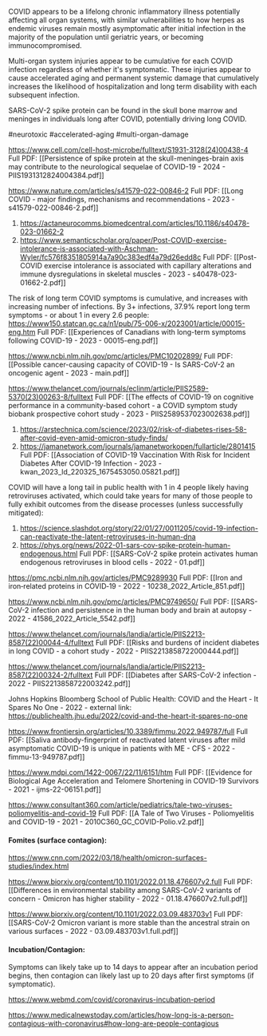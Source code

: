 
COVID appears to be a lifelong chronic inflammatory illness potentially affecting all organ systems, with similar vulnerabilities to how herpes as endemic viruses remain mostly asymptomatic after initial infection in the majority of the population until geriatric years, or becoming immunocompromised.

Multi-organ system injuries appear to be cumulative for each COVID infection regardless of whether it's symptomatic. These injuries appear to cause accelerated aging and permanent systemic damage that cumulatively increases the likelihood of hospitalization and long term disability with each subsequent infection.

SARS-CoV-2 spike protein can be found in the skull bone marrow and meninges in individuals long after COVID, potentially driving long COVID.

#neurotoxic #accelerated-aging #multi-organ-damage

https://www.cell.com/cell-host-microbe/fulltext/S1931-3128(24)00438-4
Full PDF: [[Persistence of spike protein at the skull-meninges-brain axis may contribute to the neurological sequelae of COVID-19 - 2024 - PIIS1931312824004384.pdf]]

https://www.nature.com/articles/s41579-022-00846-2
Full PDF: [[Long COVID - major findings, mechanisms and recommendations - 2023 - s41579-022-00846-2.pdf]]

1. https://actaneurocomms.biomedcentral.com/articles/10.1186/s40478-023-01662-2
2. https://www.semanticscholar.org/paper/Post-COVID-exercise-intolerance-is-associated-with-Aschman-Wyler/fc576f8351805914a7a90c383edf4a79d26edd8c
Full PDF: [[Post-COVID exercise intolerance is associated with capillary alterations and immune dysregulations in skeletal muscles - 2023 - s40478-023-01662-2.pdf]]

The risk of long term COVID symptoms is cumulative, and increases with increasing number of infections. By 3+ infections, 37.9% report long term symptoms - or about 1 in every 2.6 people:
https://www150.statcan.gc.ca/n1/pub/75-006-x/2023001/article/00015-eng.htm
Full PDF: [[Experiences of Canadians with long-term symptoms following COVID-19 - 2023 - 00015-eng.pdf]]

https://www.ncbi.nlm.nih.gov/pmc/articles/PMC10202899/
Full PDF: [[Possible cancer-causing capacity of COVID-19 - Is SARS-CoV-2 an oncogenic agent - 2023 - main.pdf]]

https://www.thelancet.com/journals/eclinm/article/PIIS2589-5370(23)00263-8/fulltext
Full PDF: [[The effects of COVID-19 on cognitive performance in a community-based cohort - a COVID symptom study biobank prospective cohort study - 2023 - PIIS2589537023002638.pdf]]

1. https://arstechnica.com/science/2023/02/risk-of-diabetes-rises-58-after-covid-even-amid-omicron-study-finds/
2. https://jamanetwork.com/journals/jamanetworkopen/fullarticle/2801415
Full PDF: [[Association of COVID-19 Vaccination With Risk for Incident Diabetes After COVID-19 Infection - 2023 - kwan_2023_ld_220325_1675453050.05821.pdf]]

COVID will have a long tail in public health with 1 in 4 people likely having retroviruses activated, which could take years for many of those people to fully exhibit outcomes from the disease processes (unless successfully mitigated):
1. https://science.slashdot.org/story/22/01/27/0011205/covid-19-infection-can-reactivate-the-latent-retroviruses-in-human-dna
2. https://phys.org/news/2022-01-sars-cov-spike-protein-human-endogenous.html
Full PDF: [[SARS-CoV-2 spike protein activates human endogenous retroviruses in blood cells - 2022 - 01.pdf]]

https://pmc.ncbi.nlm.nih.gov/articles/PMC9289930
Full PDF: [[Iron and iron‑related proteins in COVID‑19 - 2022 - 10238_2022_Article_851.pdf]]

https://www.ncbi.nlm.nih.gov/pmc/articles/PMC9749650/
Full PDF: [[SARS-CoV-2 infection and persistence in the human body and brain at autopsy - 2022 - 41586_2022_Article_5542.pdf]]

https://www.thelancet.com/journals/landia/article/PIIS2213-8587(22)00044-4/fulltext
Full PDF: [[Risks and burdens of incident diabetes in long COVID - a cohort study - 2022 - PIIS2213858722000444.pdf]]

https://www.thelancet.com/journals/landia/article/PIIS2213-8587(22)00324-2/fulltext
Full PDF: [[Diabetes after SARS-CoV-2 infection - 2022 - PIIS2213858722003242.pdf]]

Johns Hopkins Bloomberg School of Public Health: COVID and the Heart - It Spares No One - 2022 - external link: 
https://publichealth.jhu.edu/2022/covid-and-the-heart-it-spares-no-one

https://www.frontiersin.org/articles/10.3389/fimmu.2022.949787/full
Full PDF: [[Saliva antibody-fingerprint of reactivated latent viruses after mild asymptomatic COVID-19 is unique in patients with ME - CFS - 2022 - fimmu-13-949787.pdf]]

https://www.mdpi.com/1422-0067/22/11/6151/htm
Full PDF: [[Evidence for Biological Age Acceleration and Telomere Shortening in COVID-19 Survivors - 2021 - ijms-22-06151.pdf]]

https://www.consultant360.com/article/pediatrics/tale-two-viruses-poliomyelitis-and-covid-19
Full PDF: [[A Tale of Two Viruses - Poliomyelitis and COVID-19 - 2021 - 2010C360_GC_COVID-Polio.v2.pdf]]

#### Fomites (surface contagion):

https://www.cnn.com/2022/03/18/health/omicron-surfaces-studies/index.html

https://www.biorxiv.org/content/10.1101/2022.01.18.476607v2.full
Full PDF: [[Differences in environmental stability among SARS-CoV-2 variants of concern - Omicron has higher stability - 2022 - 01.18.476607v2.full.pdf]]

https://www.biorxiv.org/content/10.1101/2022.03.09.483703v1
Full PDF: [[SARS-CoV-2 Omicron variant is more stable than the ancestral strain on various surfaces - 2022 - 03.09.483703v1.full.pdf]]

#### Incubation/Contagion:

Symptoms can likely take up to 14 days to appear after an incubation period begins, then contagion can likely last up to 20 days after first symptoms (if symptomatic).

https://www.webmd.com/covid/coronavirus-incubation-period

https://www.medicalnewstoday.com/articles/how-long-is-a-person-contagious-with-coronavirus#how-long-are-people-contagious